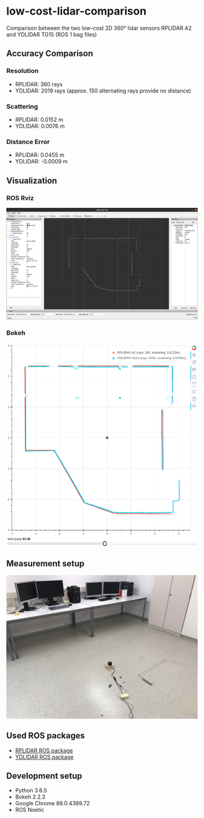 # low-cost-lidar-comparison
Comparison between the two low-cost 2D 360° lidar sensors RPLIDAR A2 and YDLIDAR TG15 (ROS 1 bag files)

## Accuracy Comparison
### Resolution
* RPLIDAR: 360 rays
* YDLIDAR: 2019 rays (approx. 150 alternating rays provide no distance)

### Scattering
* RPLIDAR: 0.0152 m
* YDLIDAR: 0.0076 m

### Distance Error
* RPLIDAR: 0.0455 m
* YDLIDAR: -0.0009 m

## Visualization
### ROS Rviz
![result_rviz](resources/lidar_comparison_rviz.png)
### Bokeh
![result_bokeh](resources/lidar_comparison_bokeh.png)

## Measurement setup
![measurement_setup](resources/measurement_setup_FK35.JPEG)

## Used ROS packages
* [RPLIDAR ROS package](https://github.com/Slamtec/rplidar_ros)
* [YDLIDAR ROS package](https://github.com/YDLIDAR/ydlidar_ros)

## Development setup
* Python 3.8.5
* Bokeh 2.2.3
* Google Chrome 89.0.4389.72
* ROS Noetic
